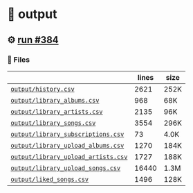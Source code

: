 # 📝  output 

## ⚙️ [run #384](https://github.com/jwenerd/ytm-dl/actions/runs/7891132744)

### 📁 Files

|                                                                         |lines|size|
|-------------------------------------------------------------------------|-----|----|
|[`output/history.csv` ](output/history.csv)                              |2621 |252K|
|[`output/library_albums.csv` ](output/library_albums.csv)                |968  |68K |
|[`output/library_artists.csv` ](output/library_artists.csv)              |2135 |96K |
|[`output/library_songs.csv` ](output/library_songs.csv)                  |3554 |296K|
|[`output/library_subscriptions.csv` ](output/library_subscriptions.csv)  |73   |4.0K|
|[`output/library_upload_albums.csv` ](output/library_upload_albums.csv)  |1270 |184K|
|[`output/library_upload_artists.csv` ](output/library_upload_artists.csv)|1727 |188K|
|[`output/library_upload_songs.csv` ](output/library_upload_songs.csv)    |16440|1.3M|
|[`output/liked_songs.csv` ](output/liked_songs.csv)                      |1496 |128K|
